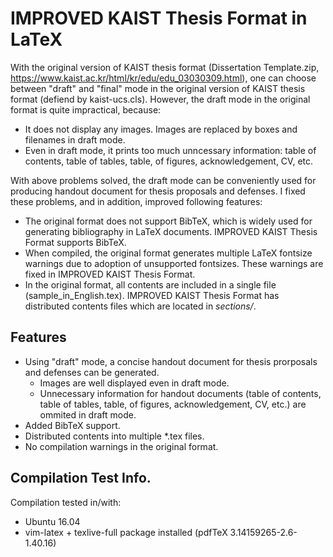 IMPROVED KAIST Thesis Format in LaTeX
=====================================

With the original version of KAIST thesis format (Dissertation Template.zip, https://www.kaist.ac.kr/html/kr/edu/edu_03030309.html), one can choose between "draft" and "final" mode in the original version of KAIST thesis format (defiend by kaist-ucs.cls). However, the draft mode in the original format is quite impractical, because:
* It does not display any images. Images are replaced by boxes and filenames in draft mode.
* Even in draft mode, it prints too much unncessary information: table of contents, table of tables, table, of figures, acknowledgement, CV, etc.

With above problems solved, the draft mode can be conveniently used for producing handout document for thesis proposals and defenses. I fixed these problems, and in addition, improved following features:
* The original format does not support BibTeX, which is widely used for generating bibliography in LaTeX documents. IMPROVED KAIST Thesis Format supports BibTeX.
* When compiled, the original format generates multiple LaTeX fontsize warnings due to adoption of unsupported fontsizes. These warnings are fixed in IMPROVED KAIST Thesis Format.
* In the original format, all contents are included in a single file (sample_in_English.tex). IMPROVED KAIST Thesis Format has distributed contents files which are located in *sections/*.

## Features
* Using "draft" mode, a concise handout document for thesis prorposals and defenses can be generated.
    * Images are well displayed even in draft mode.
    * Unnecessary information for handout documents (table of contents, table of tables, table, of figures, acknowledgement, CV, etc.) are ommited in draft mode.
* Added BibTeX support.
* Distributed contents into multiple *.tex files.
* No compilation warnings in the original format.
 
## Compilation Test Info.
Compilation tested in/with:
* Ubuntu 16.04
* vim-latex + texlive-full package installed (pdfTeX 3.14159265-2.6-1.40.16)
